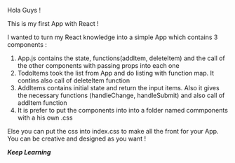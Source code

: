 Hola Guys !

This is my first App with React ! 

I wanted to turn my React knowledge  into a simple App which contains 3 components : 
1. App.js contains the state, functions(addItem, deleteItem) and the call of the other components with passing props into each one
2. TodoItems took the list from App and do listing with function map. It contins also call of deleteItem function
3. AddItems contains initial state and return the input items. Also it gives the necessary functions (handleChange, handleSubmit) and also call of addItem function
4. It is prefer to put the components into into a folder named commponents with a his own .css  

Else you can put the css into  index.css to make all the front for your App. You can be creative and designed as you want !

***Keep Learning***
